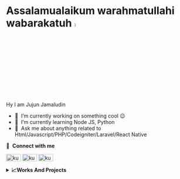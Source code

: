# Assalamualaikum warahmatullahi wabarakatuh <a href="https://www.gautamkrishnar.com/"><img src="https://media.giphy.com/media/hvRJCLFzcasrR4ia7z/giphy.gif" width="5%"></a> 
Hy I am Jujun Jamaludin
- 🔭 &nbsp;I’m currently working on something cool :wink:
- 🌱 &nbsp;I’m currently learning Node JS, Python
- 💬 &nbsp;Ask me about anything related to Html/Javascript/PHP/Codeigniter/Laravel/React Native

🔗 &nbsp;**Connect with me**
<p align="left">
<a href="https://www.youtube.com/c/ofkumpul4semut/" target="blank"><img align="center" src="https://raw.githubusercontent.com/rahuldkjain/github-profile-readme-generator/master/src/images/icons/Social/youtube.svg" alt="kumpul4semut" height="20" width="40" /></a>
<a href="https://fb.me/jujunjamaludin01" target="blank"><img align="center" src="https://raw.githubusercontent.com/rahuldkjain/github-profile-readme-generator/master/src/images/icons/Social/facebook.svg" alt="kumpul4semut" height="20" width="40" /></a>
<a href="https://api.whatsapp.com/send?phone=6285349448726" target="blank"><img align="center" src="https://raw.githubusercontent.com/rahuldkjain/github-profile-readme-generator/master/src/images/icons/Social/whatsapp.svg" alt="kumpul4semut" height="20" width="40" /></a>

<details>
  <summary><b>📈Works And Projects</b></summary>
  <br/>
  - sept 2021 - now ~ <a href="https://kurmamedia.com">Programmer At Kurmamedia Technology</a>
  - apr 2021 - june 2021 ~ Programmer At Biomedia</a>
  - sept 2019 - now ~ <a href="https://jnpulsa.com">JNpulsa</a>
  - june 2016 - now ~ <a href="https://www.youtube.com/c/ofkumpul4semut/">YT Content Creator</a>
  </a>
</details>
